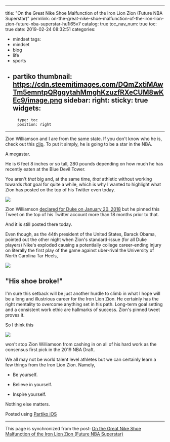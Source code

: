 
---
title: "On the Great Nike Shoe Malfunction of the Iron Lion Zion (Future NBA Superstar)"
permlink: on-the-great-nike-shoe-malfunction-of-the-iron-lion-zion-future-nba-superstar-hu1i65v7
catalog: true
toc_nav_num: true
toc: true
date: 2019-02-24 08:32:51
categories:
- mindset
tags:
- mindset
- blog
- life
- sports
- partiko
thumbnail: https://cdn.steemitimages.com/DQmZxtiMAwTm5emntpQRgqytahMmghKzuzfRXeCUM8wKEc9/image.png
sidebar:
    right:
        sticky: true
widgets:
    -
        type: toc
        position: right
---


Zion Williamson and I are from the same state. If you don't know who he is, check out this [clip](https://www.youtube.com/watch?v=yEJb8Iyv4n8). To put it simply, he is going to be a star in the NBA.

A megastar.

He is 6 feet 8 inches or so tall, 280 pounds depending on how much he has recently eaten at the Blue Devil Tower.

You aren't *that* big and, at the same time, *that* athletic without working towards *that* goal for quite a while, which is why I wanted to highlight what Zion has posted on the top of his Twitter even today.

![](https://cdn.steemitimages.com/DQmZxtiMAwTm5emntpQRgqytahMmghKzuzfRXeCUM8wKEc9/image.png)

Zion Williamson [declared for Duke on January 20, 2018](https://www.si.com/college-basketball/2018/01/20/zion-williamson-commits-duke-2018-recruiting) but he pinned this Tweet on the top of his Twitter account more than 18 months prior to that.

And it is still posted there today.

Even though, as the 44th president of the United States, Barack Obama, pointed out the other night when Zion's standard-issue (for all Duke players) Nike's exploded causing a potentially college career-ending injury on literally the first play of the game against uber-rival the University of North Carolina Tar Heels,

![](https://cdn.steemitimages.com/DQmY37PgyeNZNwxZ24mQJHW6voYycBXhREMneJbSVMBKMZ7/image.png)

## "His shoe broke!"

I'm sure this setback will be just another hurdle to climb in what I hope will be a long and illustrious career for the Iron Lion Zion. He certainly has the right mentality to overcome anything set in his path. Long-term goal setting and a consistent work ethic are hallmarks of success. Zion's pinned tweet proves it.

So I think this

![](https://cdn.steemitimages.com/DQmUhVWUWhFMdrPFNqS56JatQjKN6pcgnLApxi5KSn5SpKT/image.png)

won't stop Zion Williamson from cashing in on all of his hard work as the consensus first pick in the 2019 NBA Draft.

We all may not be world talent level athletes but we can certainly learn a few things from the Iron Lion Zion. Namely,

- Be yourself.

- Believe in yourself.

- Inspire yourself.

Nothing else matters.

Posted using [Partiko iOS](https://steemit.com/@partiko-ios)

- - -

This page is synchronized from the post: [On the Great Nike Shoe Malfunction of the Iron Lion Zion (Future NBA Superstar)](https://steemit.com/@shanghaipreneur/on-the-great-nike-shoe-malfunction-of-the-iron-lion-zion-future-nba-superstar-hu1i65v7)
